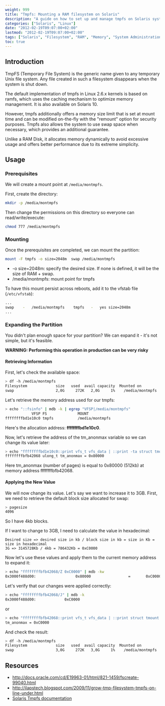 ```yaml
---
weight: 999
title: "Tmpfs: Mounting a RAM filesystem on Solaris"
description: "A guide on how to set up and manage tmpfs on Solaris systems to create temporary filesystems in RAM"
categories: ["Solaris", "Linux"]
date: "2012-02-19T09:07:00+02:00"
lastmod: "2012-02-19T09:07:00+02:00"
tags: ["Solaris", "Filesystem", "RAM", "Memory", "System Administration", "Performance"]
toc: true
---
```


## Introduction

TmpFS (Temporary File System) is the generic name given to any temporary Unix file system. Any file created in such a filesystem disappears when the system is shut down.

The default implementation of tmpfs in Linux 2.6.x kernels is based on ramfs, which uses the caching mechanism to optimize memory management.
It is also available on Solaris 10.

However, tmpfs additionally offers a memory size limit that is set at mount time and can be modified on-the-fly with the "remount" option for security purposes. Tmpfs also allows the system to use swap space when necessary, which provides an additional guarantee.

Unlike a RAM Disk, it allocates memory dynamically to avoid excessive usage and offers better performance due to its extreme simplicity.

## Usage

### Prerequisites

We will create a mount point at `/media/montmpfs`.

First, create the directory:

```bash
mkdir -p /media/montmpfs
```

Then change the permissions on this directory so everyone can read/write/execute:

```bash
chmod 777 /media/montmpfs
```

### Mounting

Once the prerequisites are completed, we can mount the partition:

```bash
mount -F tmpfs -o size=2048m  swap /media/montmpfs
```

* -o size=2048m: specify the desired size. If none is defined, it will be the size of RAM + swap.
* /media/montmpfs: mount point for tmpfs

To have this mount persist across reboots, add it to the vfstab file (`/etc/vfstab`):

```bash
...
swap    -   /media/montmpfs    tmpfs   -   yes size=2048m
...
```

### Expanding the Partition

You didn't plan enough space for your partition? We can expand it - it's not simple, but it's feasible.

**WARNING: Performing this operation in production can be very risky**

#### Retrieving Information

First, let's check the available space:

```bash
> df -h /media/montmpfs
Filesystem             size   used  avail capacity  Mounted on
swap                   2,0G     272K   2,0G     1%    /media/montmpfs
```

Let's retrieve the memory address used for our tmpfs:

```bash {linenos=table,hl_lines=[1,2]}
> echo "::fsinfo" | mdb -k | egrep "VFSP|/media/montmpfs"
            VFSP FS              MOUNT
ffffffffbd1e10c0 tmpfs           /media/montmpfs
```

Here's the allocation address: **ffffffffbd1e10c0**.

Now, let's retrieve the address of the tm_anonmax variable so we can change its value later:

```bash {linenos=table,hl_lines=[1]}
> echo "ffffffffbd1e10c0::print vfs_t vfs_data | ::print -ta struct tmount tm_anonmax" | mdb -k
ffffffffbfb42068 ulong_t tm_anonmax = 0x80000
```

Here tm_anonmax (number of pages) is equal to 0x80000 (512kb) at memory address ffffffffbfb42068.

#### Applying the New Value

We will now change its value. Let's say we want to increase it to 3GB. First, we need to retrieve the default block size allocated for swap:

```bash {linenos=table,hl_lines=[2]}
> pagesize 
4096
```

So I have 4kb blocks.

If I want to change to 3GB, I need to calculate the value in hexadecimal:

```
Desired size => desired size in kb / block size in kb = size in Kb = size in hexadecimal
3G => 3145728Kb / 4kb = 786432Kb = 0xC0000
```

Now let's use these values and apply them to the current memory address to expand it:

```bash {linenos=table,hl_lines=[1]}
> echo "ffffffffbfb42068/Z 0xC0000" | mdb -kw
0x3000f488d00:                  0x80000                 =       0xC0000
```

Let's verify that our changes were applied correctly:

```bash {linenos=table,hl_lines=[1]}
> echo "ffffffffbfb42068/J" | mdb -k
0x3000f488d00:             0xC0000
```

or

```bash {linenos=table,hl_lines=[1]}
> echo "ffffffffbfb42068::print vfs_t vfs_data | ::print struct tmount tm_anonmax" | mdb -k
tm_anonmax = 0xC0000
```

And check the result:

```bash {linenos=table,hl_lines=[3]}
> df -h /media/montmpfs
Filesystem             size   used  avail capacity  Mounted on
swap                   3,0G     272K   3,0G     1%    /media/montmpfs
```

## Resources
- http://docs.oracle.com/cd/E19963-01/html/821-1459/fscreate-99040.html
- http://ilapstech.blogspot.com/2009/11/grow-tmp-filesystem-tmpfs-on-line-under.html
- [Solaris Tmpfs documentation](/pdf/solaris_tmpfs.pdf)
